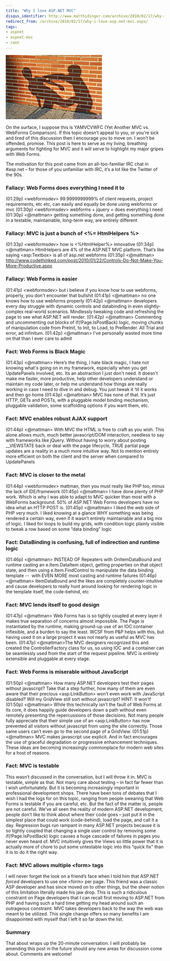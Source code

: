 ```yaml
---
title: "Why I love ASP.NET MVC"
disqus_identifier: http://www.matthidinger.com/archive/2010/02/17/why-i-love-asp.net-mvc.aspx
redirect_from: /archive/2010/02/17/why-i-love-asp.net-mvc.aspx/
tags: 
- aspnet
- aspnet-mvc
- rant
---
```

![](/images/subtext-content/WhyIloveASP.NETMVC_C88B/430489129_88c2d4a072_thumb.jpg)

On the surface, I suppose this is YAMVCVWFC (Yet Another MVC vs. WebForms Comparison). If this topic doesn’t appeal to you, or you’re sick and tired of this discussion then I encourage you to move on. I won’t be offended, promise. This post is here to serve as my living, breathing arguments for fighting for MVC and it will serve to highlight my major gripes with Web Forms.

The motivation for this post came from an all-too-familiar IRC chat in \#asp.net – for those of you unfamiliar with IRC, it’s a lot like the Twitter of the 90s.

### Fallacy: Web Forms does everything I need it to

(01:29p) &lt;webformsdev&gt; 99.9999999999% of client requests, project requirements, etc etc, can easily and equally be done using webforms or mvc
(01:30p) &lt;webformsdev&gt; webforms + jquery = does everything I need
(01:30p) &lt;@mattman&gt; getting something done, and getting something done in a testable, maintainable, long-term way, are entirely different

### Fallacy: MVC is just a bunch of &lt;%= HtmlHelpers %&gt;

(01:33p) &lt;webformsdev&gt; how is &lt;%HtmlHelper%&gt; innovative
(01:34p) &lt;@mattman&gt; HtmlHelpers are 4% of the ASP.NET MVC platform. That’s like saying &lt;asp:Textbox&gt; is all of asp.net webforms
(01:35p) &lt;@mattman&gt; <http://www.codethinked.com/post/2010/01/22/Controls-Do-Not-Make-You-More-Productive.aspx> 

### Fallacy: Web Forms is easier

(01:41p) &lt;webformsdev&gt; but i believe if you know how to use webforms, properly, you don't encounter that bullshit
(01:41p) &lt;@mattman&gt; no one knows how to use webforms properly
(01:42p) &lt;@mattman&gt; developers every day struggle with dynamic controls and databinding in even slightly-complex real-world scenarios. Mindlessly tweaking code and refreshing the page to see what ASP.NET will render.
(01:42p) &lt;@mattman&gt; Commenting and uncommenting out blocks of if(!Page.IsPostBack) logic, moving chunks of manipulation code from PreInit, to Init, to Load, to PreRender. All Trial and error, ad infinitum.
(01:42p) &lt;@mattman&gt; I've personally wasted more time on that than I ever care to admit

### Fact: Web Forms is Black Magic

(01:43p) &lt;@mattman&gt; Here’s the thing, I hate black magic, I hate not knowing what's going on in my framework, especially when you get UpdatePanels involved, etc. Its an abstraction I just don't need. It doesn't make me faster, more productive, help other developers understand or maintain my code later, or help me understand how things are really working in case I need to dive in and debug. You just tweak it ‘til it works and then go home
(01:43p) &lt;@mattman&gt; MVC has none of that. It’s just HTTP, GETs and POSTs, with a pluggable model binding mechanism, pluggable validation, some scaffolding options if you want them, etc.

### Fact: MVC enables robust AJAX support

(01:44p) &lt;@mattman&gt; With MVC the HTML is free to craft as you wish. This alone allows much, much better javascript/DOM interaction, needless to say with frameworks like jQuery. Without having to worry about posting \_\_VIEWSTATE back or deal with the page lifecycle, TRUE partial page updates are a reality in a much more intuitive way. Not to mention entirely more efficient on both the client and the server when compared to UpdatePanels

### Fact: MVC is closer to the metal

(01:44p) &lt;webformsdev&gt; mattman, then you must really like PHP too, minus the lack of IDE/framework
(01:45p) &lt;@mattman&gt; I have done plenty of PHP work. Which is why I was able to adapt to MVC quicker than most with a WebForms background. 50% of ASP.NET Web Forms developers have no idea what an HTTP POST is.
(01:45p) &lt;@mattman&gt; I liked the web side of PHP very much. I liked knowing at a glance WHY something was being rendered a certain way, even if it wasn’t entirely maintainable and a big mix of logic. I liked for loops to build my grids, with condition logic plainly visible to tweak a row based on some “data binding” logic

### Fact: DataBinding is confusing, full of indirection and runtime logic

(01:46p) &lt;@mattman&gt; INSTEAD OF Repeaters with OnItemDataBound and runtime casting an e.Item.DataItem object, getting properties on that object state, and then using e.Item.FindControl to manipulate the data binding template --  with EVEN MORE most casting and runtime failures
(01:46p) &lt;@mattman&gt; ItemDataBound and the likes are completely counter-intuitive and cause developers to really hunt around looking for rendering logic in the template itself, the code-behind, etc

### Fact: MVC lends itself to good design

(01:47p) &lt;@mattman&gt; Web Forms has is so tightly coupled at every layer it makes true separation of concerns almost impossible. The Page is instantiated by the runtime, making ground-up use of an IOC container inflexible, and a burden to say the least. WCSF from P&P helps with this, but having used it on a large project it was not nearly as useful as MVC has been.
(01:47p) &lt;@mattman&gt;The MVC designers recognized this and created the ControllerFactory class for us, so using IOC and a container can be seamlessly used from the start of the request pipeline. MVC is entirely extensible and pluggable at every stage.

### Fact: Web Forms is miserable without JavaScript

(01:50p) &lt;@mattman&gt; How many ASP.NET developers test their pages without javascript? Take that a step further, how many of them are even aware that their precious &lt;asp:LinkButton&gt; won’t even work with JavaScript disabled? Will my GridView still sort without javascript? HINT: It won’t!
(01:50p) &lt;@mattman&gt; While this technically isn’t the fault of Web Forms at its core, it does happily guide developers down a path without even remotely presenting the repercussions of those decisions. Not many people fully appreciate that their simple use of an &lt;asp:LinkButton&gt; has now prevented all visitors without javascript from using the site correctly. Those same users can’t even go to the second page of a GridView.
(01:51p) &lt;@mattman&gt; MVC makes javascript use explicit. And in fact encourages the use of graceful degradation or progressive enhancement techniques. These ideas are becoming increasingly commonplace for modern web sites for a host of reasons.

### Fact: MVC is testable

This wasn’t discussed in the conversation, but I will throw it in. MVC is testable, simple as that. Not many care about testing – in fact far fewer than I wish unfortunately. But it is becoming increasingly important in professional development shops. There have been tons of debates that I wish I had the logs for on this topic, ranging from people swearing that Web Forms is testable if you are careful, etc. But the fact of the matter is, people are not careful. We’ve all seen the reality of modern ASP.NET development, people don’t like to think about where their code goes – just put it in the simplest place that could work (code-behind), load the page, and call it a day. Regression bugs run rampant in many ASP.NET projects because it is so tightly coupled that changing a single user control by removing some if(!Page.IsPostBack) logic causes a huge cascade of failures in pages you never even heard of. MVC intuitively gives the Views so little power that it is actually more of chore to put some untestable logic into this “quick fix” than it is to do it the right way.

### Fact: MVC allows multiple &lt;form&gt; tags

I will never forget the look on a friend’s face when I told him that ASP.NET *forced* developers to use one &lt;form&gt; per page. This friend was a classic ASP developer and has since moved on to other things, but the sheer notion of this limitation literally made his jaw drop. This is such a ridiculous constraint on Page developers that I can recall first moving to ASP.NET from PHP and having such a hard time getting my head around such an outrageous constraint. MVC takes developers back to the way the web was meant to be utilized. This single change offers so many benefits I am disappointed with myself that I left it so far down the list.

### Summary

That about wraps up the 20-minute conversation. I will probably be amending this post in the future should any new areas for discussion come about. Comments are welcome!

 

